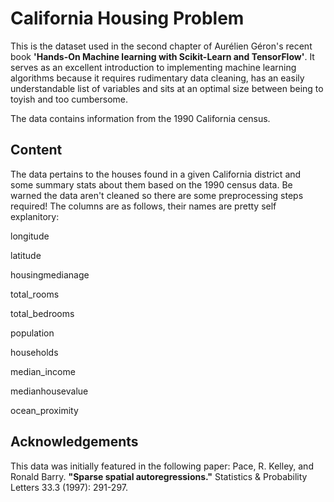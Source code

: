 # California Housing Problem
This is the dataset used in the second chapter of Aurélien Géron's recent book **'Hands-On Machine learning with Scikit-Learn and TensorFlow'**. It serves as an excellent introduction to implementing machine learning algorithms because it requires rudimentary data cleaning, has an easily understandable list of variables and sits at an optimal size between being to toyish and too cumbersome.

The data contains information from the 1990 California census.
## Content
The data pertains to the houses found in a given California district and some summary stats about them based on the 1990 census data. Be warned the data aren't cleaned so there are some preprocessing steps required! The columns are as follows, their names are pretty self explanitory:

longitude

latitude

housingmedianage

total_rooms

total_bedrooms

population

households

median_income

medianhousevalue

ocean_proximity

## Acknowledgements
This data was initially featured in the following paper:
Pace, R. Kelley, and Ronald Barry. **"Sparse spatial autoregressions."** Statistics & Probability Letters 33.3 (1997): 291-297.
